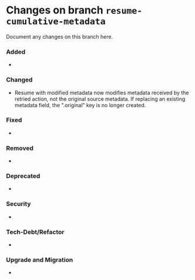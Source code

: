 # Changes on branch `resume-cumulative-metadata`
Document any changes on this branch here.
### Added
- 

### Changed
- Resume with modified metadata now modifies metadata received by the retried action, not the original source metadata. If replacing an existing metadata field, the ".original" key is no longer created.

### Fixed
- 

### Removed
- 

### Deprecated
- 

### Security
- 

### Tech-Debt/Refactor
- 

### Upgrade and Migration
- 
